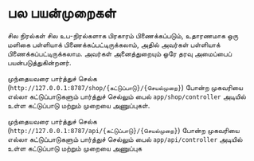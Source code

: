 # பல பயன்முறைகள்
சில நிரல்கள் சில உப-நிரல்களாக பிரகாரம் பிணைக்கப்படும், உதாரணமாக ஒரு மளிகை பள்ளியாக் பிணைக்கப்பட்டிருக்கலாம், அதில் அவர்கள் பள்ளியாக் பிணைக்கப்பட்டிருக்கலாம. அவர்கள் அனைத்துறையும் ஒரே தரவு அமைப்பைப் பயன்படுத்துகின்றனர்.

முந்தையவரை பார்த்துச் செல்க  (`http://127.0.0.1:8787/shop/{கட்டுப்பாடு}/{செயல்முறை}`)  போன்ற முகவரியை எல்லா கட்டுப்பாடுகளும் பார்த்துச் செல்லும் பைல் `app/shop/controller` அடியில் உள்ள கட்டுப்பாடு மற்றும் முறையை அணுப்புகள்.

முந்தையவரை பார்த்துச் செல்க  (`http://127.0.0.1:8787/api/{கட்டுப்பாடு}/{செயல்முறை}`)  போன்ற முகவரியை எல்லா கட்டுப்பாடுகளும் பார்த்துச் செல்லும் பைல் `app/api/controller` அடியில் உள்ள கட்டுப்பாடு மற்றும் முறையை அணுப்புக
